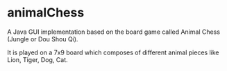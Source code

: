 # animalChess
A Java GUI implementation based on the board game called Animal Chess (Jungle or Dou Shou Qi). 

It is played on a 7x9 board which composes of different animal pieces like Lion, Tiger, Dog, Cat. 
